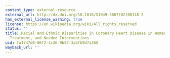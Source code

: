 ```yaml
---
content_type: external-resource
external_url: http://dx.doi.org/10.1016/S1049-3867(02)00148-2
has_external_license_warning: true
license: https://en.wikipedia.org/wiki/All_rights_reserved
status: ''
title: Racial and Ethnic Disparities in Coronary Heart Disease in Women; Prevention,
  Treatment, and Needed Interventions
uid: fa1747d0-06f2-4c36-9b53-3abfb9d7a365
wayback_url: ''
---
```

